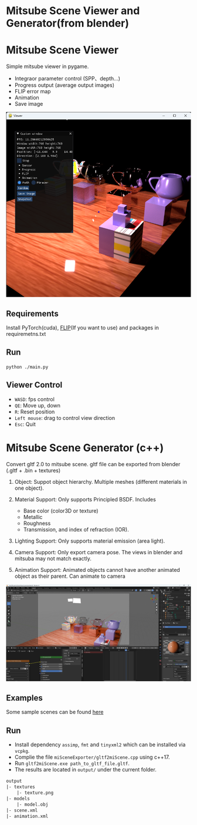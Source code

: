# Mitsube Scene Viewer and Generator(from blender)
# Mitsube Scene Viewer
Simple mitsube viewer in pygame.
- Integraor parameter control (SPP、depth...)
- Progress output (average output images)
- FLIP error map
- Animation
- Save image

![](/images/miViewer.png)

## Requirements
Install PyTorch(cuda), [FLIP](https://github.com/NVlabs/flip)(If you want to use) and packages in requiremetns.txt

## Run
`python ./main.py`

## Viewer Control
- `WASD`: fps control
- `QE`: Move up, down
- `R`: Reset position
- `Left mouse`: drag to control view direction
- `Esc`: Quit

# Mitsube Scene Generator (c++)
Convert gltf 2.0 to mitsube scene. 
gltf file can be exported from blender (.gltf + .bin + textures)
1. Object:
    Suppot object hierarchy. Multiple meshes (different materials in one object).
1. Material Support:
    Only supports Principled BSDF.
    Includes 
    - Base color (color3D or texture)
    - Metallic
    - Roughness
    - Transmission, and index of refraction (IOR).

2. Lighting Support:
    Only supports material emission (area light).

3. Camera Support:
    Only export camera pose. The views in blender and mitsuba may not match exactly.

4. Animation Support:
    Animated objects cannot have another animated object as their parent.
    Can animate to camera

![](./images/blender.png)
## Examples
Some sample scenes can be found [here](./scene/)
## Run
- Install dependency `assimp`, `fmt` and `tinyxml2` which can be installed via `vcpkg`.
- Complie the file `miSceneExporter/gltf2miScene.cpp` using c++17.
- Run `gltf2miScene.exe path_to_gltf_file.gltf`.
- The results are located in `output/` under the current folder.
```
output
|- textures
    |- texture.png
|- models
    |- model.obj
|- scene.xml
|- animation.xml
```
